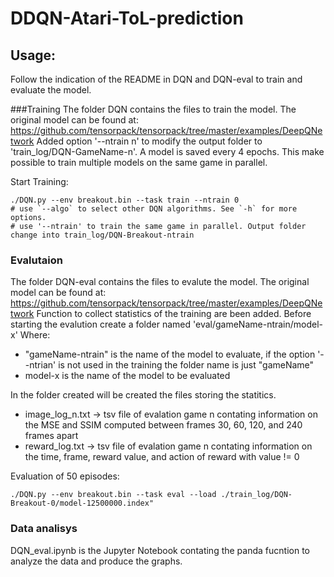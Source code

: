 # DDQN-Atari-ToL-prediction

## Usage:
Follow the indication of the README in DQN and DQN-eval to train and evaluate the model.

###Training
The folder DQN contains the files to train the model. The original model can be found at: https://github.com/tensorpack/tensorpack/tree/master/examples/DeepQNetwork
Added option '--ntrain n' to modify the output folder to 'train_log/DQN-GameName-n'.
A model is saved every 4 epochs.
This make possible to train multiple models on the same game in parallel.

Start Training:
```
./DQN.py --env breakout.bin --task train --ntrain 0
# use `--algo` to select other DQN algorithms. See `-h` for more options.
# use '--ntrain' to train the same game in parallel. Output folder change into train_log/DQN-Breakout-ntrain
```

### Evalutaion
The folder DQN-eval contains the files to evalute the model. The original model can be found at: https://github.com/tensorpack/tensorpack/tree/master/examples/DeepQNetwork
Function to collect statistics of the training are been added.
Before starting the evalution create a folder named 'eval/gameName-ntrain/model-x'
Where:
- "gameName-ntrain" is the name of the model to evaluate, if the option '--ntrian' is not used in the training the folder name is just "gameName" 
- model-x is the name of the model to be evaluated 

In the folder created will be created the files storing the statitics.
- image_log_n.txt -> tsv file of evalation game n contating information on the MSE and SSIM computed between frames 30, 60, 120, and 240 frames apart
- reward_log.txt ->  tsv file of evalation game n contating information on the time, frame, reward value, and action of reward with value != 0 

Evaluation of 50 episodes:
```
./DQN.py --env breakout.bin --task eval --load ./train_log/DQN-Breakout-0/model-12500000.index"
```

### Data analisys
DQN_eval.ipynb is the Jupyter Notebook contating the panda fucntion to analyze the data and produce the graphs.


